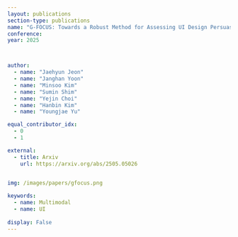 ```yaml
---
layout: publications
section-type: publications
name: "G-FOCUS: Towards a Robust Method for Assessing UI Design Persuasiveness"
conference:  
year: 2025



author:
  - name: "Jaehyun Jeon"
  - name: "Janghan Yoon"
  - name: "Minsoo Kim"
  - name: "Sumin Shim"
  - name: "Yejin Choi"
  - name: "Hanbin Kim"
  - name: "Youngjae Yu"

equal_contributor_idx:
  - 0
  - 1

external:
  - title: Arxiv
    url: https://arxiv.org/abs/2505.05026
  

img: /images/papers/gfocus.png

keywords:
  - name: Multimodal
  - name: UI
  
display: False
---
```

